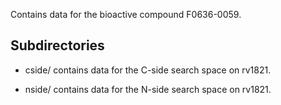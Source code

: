 Contains data for the bioactive compound F0636-0059.

## Subdirectories

- cside/ contains data for the C-side search space on rv1821.

- nside/ contains data for the N-side search space on rv1821.

